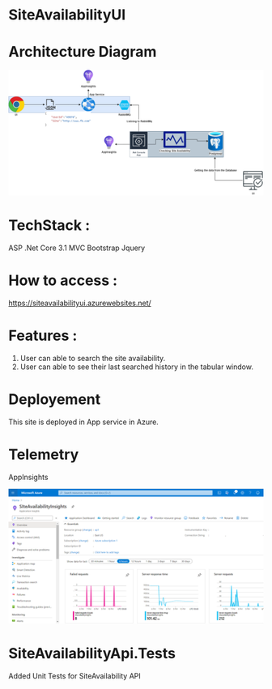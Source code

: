 # SiteAvailabilityUI

# Architecture Diagram

![Optional Text](Images/siteAvailabilityArch.png)

# TechStack : 
ASP .Net Core 3.1 MVC
Bootstrap
Jquery

# How to access : 

https://siteavailabilityui.azurewebsites.net/

# Features : 

1. User can able to search the site availability.
2. User can able to see their last searched history in the tabular window.

# Deployement
This site is deployed in App service in Azure.

# Telemetry

AppInsights

![Optional Text](Images/SiteAvailablityTelemetry.png)


# SiteAvailabilityApi.Tests

Added Unit Tests for SiteAvailability API
